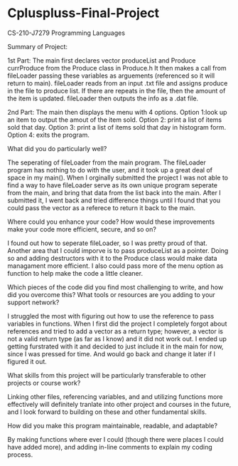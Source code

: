 # Cpluspluss-Final-Project
CS-210-J7279 Programming Languages

Summary of Project:

1st Part: 
  The main first declares vector<Produce> produceList and Produce currProduce from the Produce class in Produce.h
  It then makes a call from fileLoader passing these variables as arguements (referenced so it will return to main).
  fileLoader reads from an input .txt file and assigns produce in the file to produce list.
  If there are repeats in the file, then the amount of the item is updated.
  fileLoader then outputs the info as a .dat file.

  2nd Part: 
  The main then displays the menu with 4 options.
  Option 1:look up an item to output the amout of the item sold.
  Option 2: print a list of items sold that day.
  Option 3: print a list of items sold that day in histogram form.
  Option 4: exits the program.
 
What did you do particularly well?
  
  The seperating of fileLoader from the main program. The fileLoader program has nothing to do with the user, and it took up a great deal of space in my       main(). When I orginally submitted the project I was not able to find a way to have fileLoader serve as its own unique program seperate from the main, and bring that data from the list back into the main. After I submitted it, I went back and tried difference things until I found that you could pass the vector as a referece to return it back to the main.

Where could you enhance your code? How would these improvements make your code more efficient, secure, and so on?
    
  I found out how to seperate fileLoader, so I was pretty proud of that. Another area that I could imporve is to pass produceList as a pointer. Doing so        and adding destructors with it to the Produce class would make data managament more efficient. I also could pass more of the menu option as function to help make the code a little cleaner.
  
Which pieces of the code did you find most challenging to write, and how did you overcome this? What tools or resources are you adding to your support network?
  
  I struggled the most with figuring out how to use the reference to pass variables in functions. When I first did the project I completely forgot about references and tried to add a vector as a return type; however, a vector is not a valid return type (as far as I know) and it did not work out. I ended up getting furstrated with it and decided to just include it in the main for now, since I was pressed for time. And would go back and change it later if I figured it out.

What skills from this project will be particularly transferable to other projects or course work?
  
  Linking other files, referencing variables, and and utilizing functions more effectively will definitely tranlate into other project and courses in the future, and I look forward to building on these and other fundamental skills.

How did you make this program maintainable, readable, and adaptable?
  
  By making functions where ever I could (though there were places I could have added more), and adding in-line comments to explain my coding process.
  
